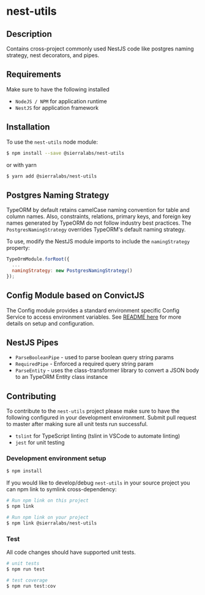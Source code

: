 # nest-utils

## Description

Contains cross-project commonly used NestJS code like postgres naming strategy, nest decorators, and pipes.

## Requirements

Make sure to have the following installed

* `NodeJS / NPM` for application runtime
* `NestJS` for application framework

## Installation

To use the `nest-utils` node module:

```bash
$ npm install --save @sierralabs/nest-utils
```

or with yarn

```bash
$ yarn add @sierralabs/nest-utils
```

## Postgres Naming Strategy

TypeORM by default retains camelCase naming convention for table and column names. Also, constraints, relations, primary keys, and foreign key names generated by TypeORM do not follow industry best practices. The `PostgresNamingStrategy` overrides TypeORM's default naming strategy.

To use, modify the NestJS module imports to include the `namingStrategy` property:

```javascript
TypeOrmModule.forRoot({
  ...
  namingStrategy: new PostgresNamingStrategy()
});
```

## Config Module based on ConvictJS

The Config module provides a standard environment specific Config Service to access environment variables. See [README here](src/config/README.md) for more details on setup and configuration.


## NestJS Pipes

* `ParseBooleanPipe` - used to parse boolean query string params
* `RequiredPipe` - Enforced a required query string param
* `ParseEntity` - uses the class-transformer library to convert a JSON body to an TypeORM Entity class instance

## Contributing

To contribute to the `nest-utils` project please make sure to have the following configured in your development environment. Submit pull request to master after making sure all unit tests run successful.

* `tslint` for TypeScript linting (tslint in VSCode to automate linting)
* `jest` for unit testing

### Development environment setup

```bash
$ npm install
```

If you would like to develop/debug `nest-utils` in your source project you can npm link to symlink cross-dependency:

```bash
# Run npm link on this project
$ npm link

# Run npm link on your project
$ npm link @sierralabs/nest-utils
```

### Test

All code changes should have supported unit tests.

```bash
# unit tests
$ npm run test

# test coverage
$ npm run test:cov
```

